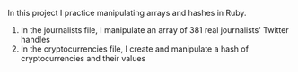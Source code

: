 In this project I practice manipulating arrays and hashes in Ruby.
<ol>
  <li>In the journalists file, I manipulate an array of 381 real journalists' Twitter handles</li>
  <li>In the cryptocurrencies file, I create and manipulate a hash of cryptocurrencies and their values</li>
</ol>